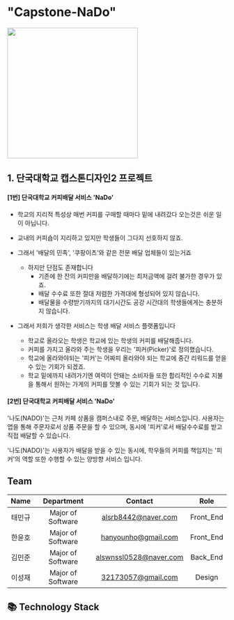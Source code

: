 # "Capstone-NaDo" 

<img src="https://user-images.githubusercontent.com/115008048/194301925-354e7c75-e67b-4995-bc12-d25e86ee19a0.png" width="300" height="300"/>

## __1. 단국대학교 캡스톤디자인2 프로젝트__

#### [1번] 단국대학교 커피배달 서비스 'NaDo'
- 학교의 지리적 특성상 매번 커피를 구매할 때마다 밑에 내려갔다 오는것은 쉬운 일이 아닙니다.
- 교내의 커피숍이 지리하고 있지만 학생들이 그다지 선호하지 않죠.
- 그래서 '배달의 민족', '쿠팡이츠'와 같은 전문 배달 업체들이 있는거죠
  - 하지만 단점도 존재합니다
    - 기존에 한 잔의 커피만을 배달하기에는 최저금액에 걸려 불가한 경우가 있죠.
    - 배달 수수료 또한 절대 저렴한 가격대에 형성되어 있지 않습니다.
    - 배달물을 수령받기까지의 대기시간도 공강 시간대의 학생들에게는 충분하지 않습니다.


- 그래서 저희가 생각한 서비스는 학생 배달 서비스 플랫폼입니다
  - 학교로 올라오는 학생은 학교에 있는 학생의 커피를 배달해줍니다.
  - 커피를 가지고 올라와 주는 학생을 우리는 '피커(Picker)'로 정의했습니다.
  - 학교에 올라와야되는 '피커'는 어짜피 올라와야 되는 학교에 중간 리워드를 얻을 수 있는 기회가 되겠죠.
  - 학교 밑에까지 내려가기엔 여력이 안돼는 소비자들 또한 합리적인 수수료 지불을 통해서 원하는 가게의 커피를 맛볼 수 있는 기회가 되는 것 입니다.

#### [2번] 단국대학교 커피배달 서비스 'NaDo'
'나도(NADO)'는 근처 카페 상품을 캠퍼스내로 주문, 배달하는 서비스입니다.
사용자는 앱을 통해 주문자로서 상품 주문을 할 수 있으며, 
동시에 '피커'로서 배달수수료를 받고 직접 배달할 수 있습니다. 

'나도(NADO)'는 사용자가 배달을 받을 수 있는 동시에, 학우들의 커피를 책임지는 '피커'의 역할 또한 수행할 수 있는 양방향 서비스 입니다.

## __Team__
|Name|Department|Contact|Role|
|:---:|:---:|:---:|:---:|
|태민규|Major of Software|alsrb8442@naver.com|Front_End|
|한윤호|Major of Software|hanyounho@gmail.com|Front_End|
|김민준|Major of Software|alswnssl0528@naver.com|Back_End|
|이성재|Major of Software|32173057@gmail.com|Design|

## 📚 __Technology Stack__
